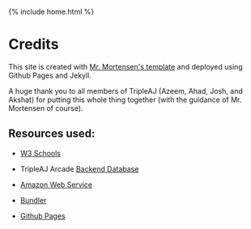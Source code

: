 {% include home.html %}
# Credits

This site is created with [Mr. Mortensen's template](https://github.com/jm1021/leuck_reunion) and deployed using Github Pages and Jekyll.

A huge thank you to all members of TripleAJ (Azeem, Ahad, Josh, and Akshat) for putting this whole thing together (with the guidance of Mr. Mortensen of course).

## Resources used:

- [W3 Schools](https://www.w3schools.com/)

- TripleAJ Arcade [Backend Database](https://ajarcade.duckdns.org/api/players)

- [Amazon Web Service](https://aws.amazon.com/)

- [Bundler](https://bundler.io/)

- [Github Pages](https://pages.github.com/)

